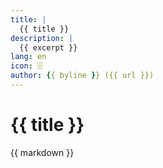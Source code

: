 ```yaml
---
title: |
  {{ title }}
description: |
  {{ excerpt }}
lang: en
icon: 🗄️
author: {{ byline }} ({{ url }})
---
```


# {{ title }}

{{ markdown }}
